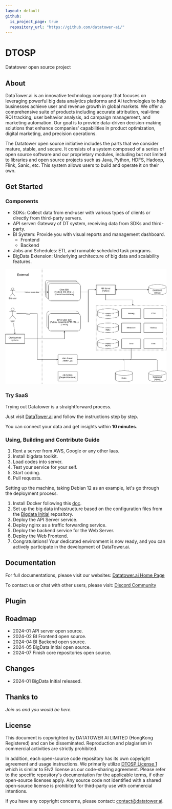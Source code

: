 ```yaml
---
layout: default
github:
  is_project_page: true
  repository_url: "https://github.com/datatower-ai/"
---
```


# DTOSP

Datatower open source project

## About

DataTower.ai is an innovative technology company that focuses on leveraging powerful big data analytics platforms and AI technologies to help businesses achieve user and revenue growth in global markets. We offer a comprehensive suite of products including accurate attribution, real-time ROI tracking, user behavior analysis, ad campaign management, and marketing automation. Our goal is to provide data-driven decision-making solutions that enhance companies' capabilities in product optimization, digital marketing, and precision operations.

The Datatower open source initiative includes the parts that we consider mature, stable, and secure. It consists of a system composed of a series of open source software and our proprietary modules, including but not limited to libraries and open source projects such as Java, Python, HDFS, Hadoop, Flink, Sanic, etc. This system allows users to build and operate it on their own.

## Get Started

### Components
* SDKs: Collect data from end-user with various types of clients or directly from third-party servers.
* API server: Gateway of DT system, receiving data from SDKs and third-party.
* BI System: Provide you with visual reports and management dashboard.
    * Frontend
    * Backend
* Jobs and Schedules: ETL and runnable scheduled task programs.
* BigData Extension: Underlying architecture of big data and scalability features.

<img src="./diagrams/dt.typefromweb.app.diagrams.net.drawio.png" alt="drawing" width="800"/>


### Try SaaS

Trying out Datatower is a straightforward process.

Just visit [DataTower.ai](https://datatower.ai/) and follow the instructions step by step.

You can connect your data and get insights within **10 minutes**.

### Using, Building and Contribute Guide

1. Rent a server from AWS, Google or any other Iaas.
2. Install bigdata toolkit.
3. Load codes into server.
4. Test your service for your self.
5. Start coding.
6. Pull requests.

Setting up the machine, taking Debian 12 as an example, let's go through the deployment process.

1. Install Docker following this [doc](https://docs.docker.com/engine/install/debian/).
2. Set up the big data infrastructure based on the configuration files from the [Bigdata Initial](https://github.com/datatower-ai/bigdata-initial) repository.
3. Deploy the API Server service.
4. Deploy nginx as a traffic forwarding service.
5. Deploy the backend service for the Web Server.
6. Deploy the Web Frontend.
7. Congratulations! Your dedicated environment is now ready, and you can actively participate in the development of DataTower.ai.

## Documentation

For full documentations, please visit our websites:
[Datatower.ai Home Page](https://datatower.ai/)

To contact us or chat with other users, please visit:
[Discord Community](https://discord.gg/bRVZ64EVVV)

## Plugin

## Roadmap

* 2024-01 API server open source.
* 2024-02 BI Frontend open source.
* 2024-04 BI Backend open source.
* 2024-05 BigData Initial open source.
* 2024-07 Finish core repositories open source.

## Changes

* 2024-01 BigData Initial released.

## Thanks to

*Join us and you would be here.*

## License

This document is copyrighted by DATATOWER AI LIMITED (HongKong Registered) and can be disseminated. Reproduction and plagiarism in commercial activities are strictly prohibited.

In addition, each open-source code repository has its own copyright agreement and usage instructions. We primarily utilize [DTOSP License 1](https://datatower-ai.github.io/license) which is similar to Elv2 license as our code-sharing agreement.
Please refer to the specific repository's documentation for the applicable terms, if other open-source licenses apply.
Any source code not identified with a shared open-source license is prohibited for third-party use with commercial intentions.

If you have any copyright concerns, please contact: contact@datatower.ai.

